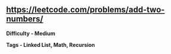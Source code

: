 ## https://leetcode.com/problems/add-two-numbers/

**Difficulty - Medium**

**Tags - Linked List, Math, Recursion**
